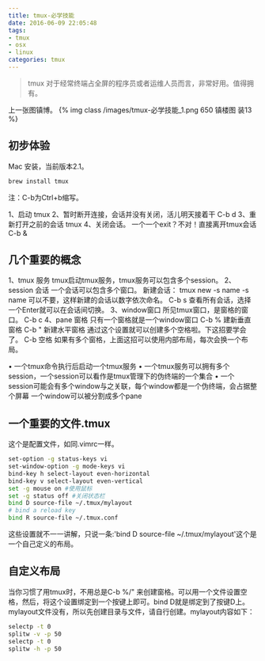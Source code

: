```yaml
---
title: tmux-必学技能
date: 2016-06-09 22:05:48
tags: 
- tmux
- osx
- linux
categories: tmux
---
```


> tmux 对于经常终端占全屏的程序员或者运维人员而言，非常好用。值得拥有。

上一张图镇博。
{% img class /images/tmux-必学技能_1.png 650 镇楼图 装13  %}
<!-- more -->

## 初步体验
Mac 安装，当前版本2.1。
``` bash 
brew install tmux
```
注：C-b为Ctrl+b缩写。

1、启动
tmux
2、暂时断开连接，会话并没有关闭，活儿明天接着干
C-b d
3、重新打开之前的会话
tmux
4、关闭会话。
一个一个exit？不对！直接离开tmux会话
C-b & 

## 几个重要的概念
1、tmux 服务
tmux启动tmux服务，tmux服务可以包含多个session。
2、session 会话
一个会话可以包含多个窗口。
新建会话：
tmux new -s name
-s name 可以不要，这样新建的会话以数字依次命名。
C-b s 查看所有会话，选择一个Enter就可以在会话间切换。
3、window窗口
所见tmux窗口，是窗格的窗口。
C-b c
4、pane 窗格
只有一个窗格就是一个window窗口
C-b % 建新垂直窗格
C-b " 新建水平窗格
通过这个设置就可以创建多个空格啦。下这招要学会了。
C-b 空格
如果有多个窗格，上面这招可以使用内部布局，每次会换一个布局。

• 一个tmux命令执行后启动一个tmux服务
• 一个tmux服务可以拥有多个session，一个session可以看作是tmux管理下的伪终端的一个集合
• 一个session可能会有多个window与之关联，每个window都是一个伪终端，会占据整个屏幕
一个window可以被分割成多个pane

## 一个重要的文件.tmux
这个是配置文件，如同.vimrc一样。
``` bash
set-option -g status-keys vi
set-window-option -g mode-keys vi
bind-key h select-layout even-horizontal
bind-key v select-layout even-vertical
set -g mouse on #使用鼠标
set -g status off #关闭状态栏
bind D source-file ~/.tmux/mylayout
# bind a reload key
bind R source-file ~/.tmux.conf
```

这些设置就不一一讲解，只说一条:'bind D source-file ~/.tmux/mylayout'这个是一个自己定义的布局。

## 自定义布局
当你习惯了用tmux时，不用总是C-b %/" 来创建窗格。可以用一个文件设置空格，然后，将这个设置绑定到一个按键上即可。bind D就是绑定到了按键D上。
mylayout文件没有，所以先创建目录与文件，请自行创建。mylayout内容如下：
``` bash
selectp -t 0
splitw -v -p 50
selectp -t 0
splitw -h -p 50
```



